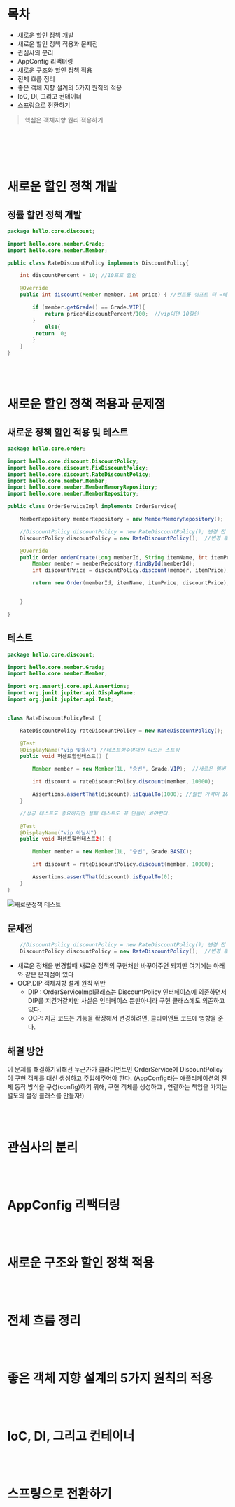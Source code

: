 # 목차
- 새로운 할인 정책 개발
- 새로운 할인 정책 적용과 문제점
- 관심사의 분리
- AppConfig 리팩터링
- 새로운 구조와 할인 정책 적용
- 전체 흐름 정리
- 좋은 객체 지향 설계의 5가지 원칙의 적용
- IoC, DI, 그리고 컨테이너
- 스프링으로 전환하기

>핵심은 객체지향 원리 적용하기

<br>
<br>
<br>
<br>

# 새로운 할인 정책 개발
## 정률 할인 정책 개발
~~~java
package hello.core.discount;

import hello.core.member.Grade;
import hello.core.member.Member;

public class RateDiscountPolicy implements DiscountPolicy{

    int discountPercent = 10; //10프로 할인

    @Override
    public int discount(Member member, int price) { //컨트롤 쉬프트 티 =테스트 클래스 생성 단축키

        if (member.getGrade() == Grade.VIP){
            return price*discountPercent/100;  //vip이면 10할인
        }
            else{
         return  0;
        }
    }
}

~~~
<br>
<br>

# 새로운 할인 정책 적용과 문제점

## 새로운 정책 할인 적용 및 테스트
~~~java
package hello.core.order;

import hello.core.discount.DiscountPolicy;
import hello.core.discount.FixDiscountPolicy;
import hello.core.discount.RateDiscountPolicy;
import hello.core.member.Member;
import hello.core.member.MemberMemoryRepository;
import hello.core.member.MemberRepository;

public class OrderServiceImpl implements OrderService{

    MemberRepository memberRepository = new MemberMemoryRepository();

    //DiscountPolicy discountPolicy = new RateDiscountPolicy(); 변경 전 
    DiscountPolicy discountPolicy = new RateDiscountPolicy();  //변경 후

    @Override
    public Order orderCreate(Long memberId, String itemName, int itemPrice) {
        Member member = memberRepository.findById(memberId);
        int discountPrice = discountPolicy.discount(member, itemPrice);

        return new Order(memberId, itemName, itemPrice, discountPrice);


    }

}
~~~
## 테스트
~~~java
package hello.core.discount;

import hello.core.member.Grade;
import hello.core.member.Member;

import org.assertj.core.api.Assertions;
import org.junit.jupiter.api.DisplayName;
import org.junit.jupiter.api.Test;


class RateDiscountPolicyTest {

    RateDiscountPolicy rateDiscountPolicy = new RateDiscountPolicy();

    @Test
    @DisplayName("vip 맞을시") //테스트함수명대신 나오는 스트링
    public void 퍼센트할인테스트() {

        Member member = new Member(1L, "승빈", Grade.VIP);  //새로운 멤버 생성

        int discount = rateDiscountPolicy.discount(member, 10000); 

        Assertions.assertThat(discount).isEqualTo(1000); //할인 가격이 1000이 맞는지 확인 
    }

    //성공 테스트도 중요하지만 실패 테스트도 꼭 만들어 봐야한다.

    @Test
    @DisplayName("vip 아닐시")
    public void 퍼센트할인테스트2() {

        Member member = new Member(1L, "승빈", Grade.BASIC);

        int discount = rateDiscountPolicy.discount(member, 10000);

        Assertions.assertThat(discount).isEqualTo(0);
    }
}
~~~
![새로운정책 테스트](https://user-images.githubusercontent.com/89888075/163761552-81078a5e-cc92-4583-b139-90157a8379a1.PNG)


## 문제점
~~~java
    //DiscountPolicy discountPolicy = new RateDiscountPolicy(); 변경 전 
    DiscountPolicy discountPolicy = new RateDiscountPolicy();  //변경 후
~~~
- 새로운 정채을 변경할때 새로운 정책의 구현채만 바꾸어주면 되지만 여기에는 아래와 같은 문제점이 있다
 - OCP,DIP 객체지향 설계 원칙 위반 
   - DIP : OrderServiceImpl클래스는 DiscountPolicy 인터페이스에 의존하면서 DIP를 지킨거같지만 사실은 인터페이스 뿐만아니라 구현 클래스에도 의존하고 있다.
   - OCP: 지금 코드는 기능을 확장해서 변경하려면, 클라이언트 코드에 영향을 준다.

## 해결 방안
이 문제를 해결하기위해선 누군가가 클라이언트인 OrderService에 DiscountPolicy이 구현 객체를 대신 생성하고 주입해주어야 한다.
(AppConfig라는 애플리케이션의 전체 동작 방식을 구성(config)하기 위해, 구현 객체를 생성하고 , 연결하는 책임을 가지는 별도의 설정 클래스를 만들자!)


<br>
<br>

# 관심사의 분리

<br>
<br>

# AppConfig 리팩터링

<br>
<br>

# 새로운 구조와 할인 정책 적용

<br>
<br>

# 전체 흐름 정리

<br>
<br>

# 좋은 객체 지향 설계의 5가지 원칙의 적용

<br>
<br>

# IoC, DI, 그리고 컨테이너

<br>
<br>

# 스프링으로 전환하기